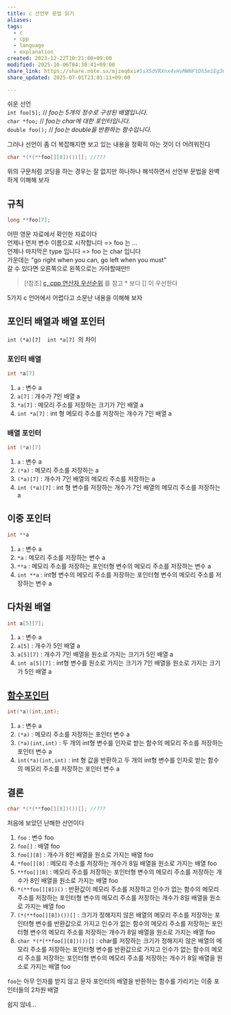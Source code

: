 ```yaml
---
title: c 선언부 문법 읽기
aliases:
tags:
  - c
  - cpp
  - language
  - explanation
created: 2023-12-22T10:21:00+09:00
modified: 2025-10-06T04:30:41+09:00
share_link: https://share.note.sx/mjzeq6xi#5sX5dVRXnx4vHvMWNFtDh5m1Eg3GPJXOebapYaDOzFs
share_updated: 2025-07-01T23:01:11+09:00

---
```


쉬운 선언  
`int foo[5];`    // _foo는 5개의 정수로 구성된 배열입니다._  
`char *foo;`        // _foo는 char에 대한 포인터입니다._  
`double foo();`      // _foo는 double을 반환하는 함수입니다._  
  
그러나 선언이 좀 더 복잡해지면 보고 있는 내용을 정확히 아는 것이 더 어려워진다  

```c
char *(*(**foo[][8])())[]; //???
```

위의 구문처럼 코딩을 하는 경우는 잘 없지만 하나하나 해석하면서 선언부 문법을 완벽하게 이해해 보자  



## 규칙

```c
long **foo[7];
```

어떤 영문 자료에서 확인한 자료이다  
언제나 먼저 변수 이름으로 시작합니다 => foo 는 ...  
언제나 마지막은 type 입니다 => foo 는 char 입니다  
가운데는 "go right when you can, go left when you must"  
갈 수 있다면 오른쪽으로 왼쪽으로는 가야할때만!!  

> [!참조] 
> [c, cpp 연산자 우선순위](../02.inbox/c,%20cpp%20연산자%20우선순위.md) 를 참고 \* 보다 \[] 이 우선한다

5가지 c 언어에서 어렵다고 소문난 내용을 이해해 보자  

## 포인터 배열과 배열 포인터
`int (*a)[7]  int *a[7] `의 차이  

### 포인터 배열

```c
int *a[7]
```

1. `a` : 변수 a
2. `a[7]` : 개수가 7인 배열 a 
3. `*a[7]` : 메모리 주소를 저장하는 크기가 7인 배열 a
4. `int *a[7]` : int 형 메모리 주소를 저장하는 개수가 7인 배열 a

### 배열 포인터

```c
int (*a)[7]
```

1. `a` : 변수 a
2. `(*a)` : 메모리 주소를 저장하는 a
3. `(*a)[7]`  : 개수가 7인 배열의 메모리 주소를 저장하는 a
4. `int (*a)[7]` : int 형 변수를 저장하는 개수가 7인 배열의 메모리 주소를 저장하는 a

## 이중 포인터

```c
int **a
```

1. `a` : 변수 a
2. `*a` : 메모리 주소를 저장하는 변수 a
3. `**a` : 메모리 주소를 저장하는 포인터형 변수의 메모리 주소를 저장하는 변수 a
4. `int **a` : int형 변수의 메모리 주소를 저장하는 포인터형 변수의 
   메모리 주소를 저장하는 변수 a

## 다차원 배열

```c
int a[5][7];
```

1. `a` : 변수 a
2. `a[5]` : 개수가 5인 배열 a
3. `a[5][7]` : 개수가 7인 배열을 원소로 가지는 크기가 5인 배열 a
4. `int a[5][7]` : int형 변수를 원소로 가지는 크기가 7인 배열을 원소로 가지는 크기가 5인 배열 a

## [함수포인터](../02.inbox/함수포인터.md)

```c
int(*a)(int,int);
```

1. `a` : 변수 a
2. `(*a)` : 메모리 주소를 저장하는 포인터 변수 a
3. `(*a)(int,int)` : 두 개의 int형 변수를 인자로 받는 함수의 메모리 주소를 저장하는 포인터 변수 a
4. `int(*a)(int,int)` : int 형 값을 반환하고 두 개의 int형 변수를 인자로 받는 함수의 메모리 주소를 저장하는 포인터 변수 a


## 결론

```c
char *(*(**foo[][8])())[]; //???
```

처음에 보았던 난해한 선언이다
1. `foo` : 변수 foo
2. `foo[]` : 배열 foo
3. `foo[][8]` : 개수가 8인 배열을 원소로 가지는 배열 foo
4. `*foo[][8]` : 메모리 주소를 저장하는 개수가 8일 배열을 원소로 가지는 배열 foo
5. `**foo[][8]` : 메모리 주소를 저장하는 포인터형 변수의 메모리 주소를 저장하는 개수가 8인 배열을 원소로 가지는 배열 foo
6. `*(**foo[][8])()` : 반환값이 메모리 주소를 저장하고 인수가 없는 함수의 메모리 주소를 저장하는 포인터형 변수의 메모리 주소를 저장하는 개수가 8일 배열을 원소로 가지는 배열 foo
7. `(*(**foo[][8])())[]` : 크기가 정해지지 않은 배열의 메모리 주소를 저장하는  포인터형 변수를 반환값으로 가지고 인수가 없는 함수의 메모리 주소를 저장하는 포인터형 변수의 메모리 주소를 저장하는 개수가 8일 배열을 원소로 가지는 배열 foo
8. `char *(*(**foo[][8])())[]` : char를 저장하는 크기가 정해지지 않은 배열의 메모리 주소를 저장하는  포인터형 변수를 반환값으로 가지고 인수가 없는 함수의 메모리 주소를 저장하는 포인터형 변수의 메모리 주소를 저장하는 개수가 8일 배열을 원소로 가지는 배열 foo

`foo`는 아무 인자를 받지 않고 문자 포인터의 배열을 반환하는 함수를 가리키는 이중 포인터들의 2차원 배열  
   
  
쉽지 않네...